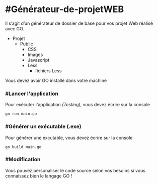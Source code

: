 # #Générateur-de-projetWEB

Il s’agit d’un générateur de dossier de base pour vos projet Web réalisé avec GO.

<ul>
    <li>
        Projet
        <ul>
            <li>
                Public
                <ul>
                    <li>CSS</li>
                    <li>Images</li>
                    <li>Javascript</li>
                    <li>
                        Less
                        <ul>
                            <li>fichiers Less</li>
                        </ul>
                    </li>
                </ul>
            </li>
        </ul>
    </li>
</ul>

Vous devez avoir GO installé dans votre machine

### #Lancer l'application

Pour exécuter l'application *(Testing)*, vous devez écrire sur la console

`go run main.go`


### #Générer un exécutable (.exe)

Pour générer une excutable, vous devez écrire sur la console

`go build main.go`

### #Modification

Vous pouvez personaliser le code source selon vos besoins si vous connaissez bien le langage GO !
